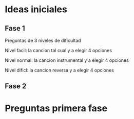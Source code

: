 # Ideas iniciales
## Fase 1
Preguntas de 3 niveles de dificultad 


Nivel facil: la cancion tal cual y a elegir 4 opciones

Nivel normal: la cancion instrumental y a elegir 4 opciones

Nivel dificl: la cancion reversa y a elegir 4 opciones

## Fase 2
# Preguntas primera fase
